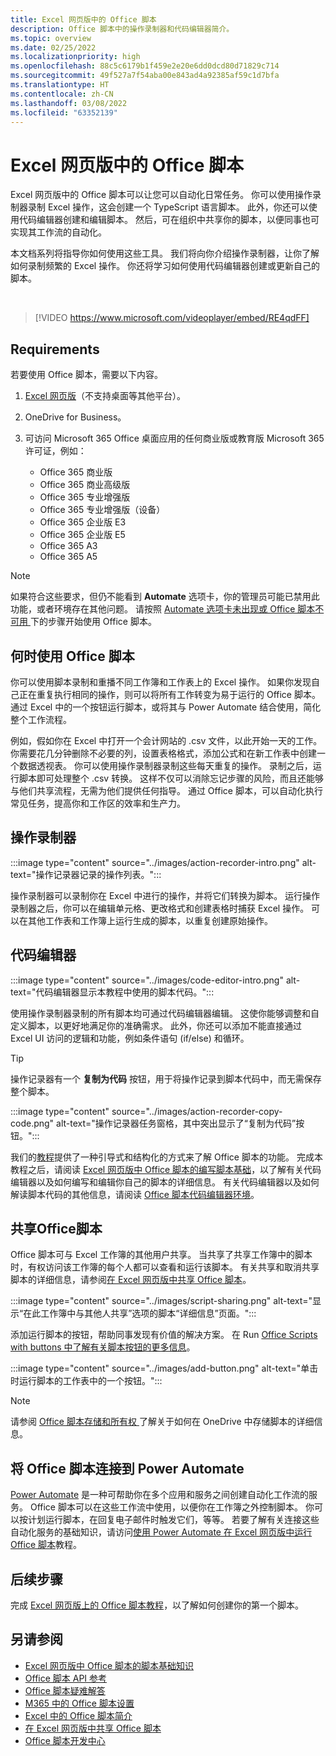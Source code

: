 ```yaml
---
title: Excel 网页版中的 Office 脚本
description: Office 脚本中的操作录制器和代码编辑器简介。
ms.topic: overview
ms.date: 02/25/2022
ms.localizationpriority: high
ms.openlocfilehash: 88c5c6179b1f459e2e20e6dd0dcd80d71829c714
ms.sourcegitcommit: 49f527a7f54aba00e843ad4a92385af59c1d7bfa
ms.translationtype: HT
ms.contentlocale: zh-CN
ms.lasthandoff: 03/08/2022
ms.locfileid: "63352139"
---
```

# <a name="office-scripts-in-excel-on-the-web"></a>Excel 网页版中的 Office 脚本

Excel 网页版中的 Office 脚本可以让您可以自动化日常任务。 你可以使用操作录制器录制 Excel 操作，这会创建一个 TypeScript 语言脚本。 此外，你还可以使用代码编辑器创建和编辑脚本。 然后，可在组织中共享你的脚本，以便同事也可实现其工作流的自动化。

本文档系列将指导你如何使用这些工具。 我们将向你介绍操作录制器，让你了解如何录制频繁的 Excel 操作。 你还将学习如何使用代码编辑器创建或更新自己的脚本。

<br>

> [!VIDEO https://www.microsoft.com/videoplayer/embed/RE4qdFF]

## <a name="requirements"></a>Requirements

若要使用 Office 脚本，需要以下内容。

1. [Excel 网页版](https://www.office.com/launch/excel)（不支持桌面等其他平台）。
1. OneDrive for Business。
1. 可访问 Microsoft 365 Office 桌面应用的任何商业版或教育版 Microsoft 365 许可证，例如：

    - Office 365 商业版
    - Office 365 商业高级版
    - Office 365 专业增强版
    - Office 365 专业增强版（设备）
    - Office 365 企业版 E3
    - Office 365 企业版 E5
    - Office 365 A3
    - Office 365 A5

> [!NOTE]
> 如果符合这些要求，但仍不能看到 **Automate** 选项卡，你的管理员可能已禁用此功能，或者环境存在其他问题。 请按照 [Automate 选项卡未出现或 Office 脚本不可用 ](../testing/troubleshooting.md#automate-tab-not-appearing-or-office-scripts-unavailable) 下的步骤开始使用 Office 脚本。

## <a name="when-to-use-office-scripts"></a>何时使用 Office 脚本

你可以使用脚本录制和重播不同工作簿和工作表上的 Excel 操作。 如果你发现自己正在重复执行相同的操作，则可以将所有工作转变为易于运行的 Office 脚本。 通过 Excel 中的一个按钮运行脚本，或将其与 Power Automate 结合使用，简化整个工作流程。

例如，假如你在 Excel 中打开一个会计网站的 .csv 文件，以此开始一天的工作。 你需要花几分钟删除不必要的列，设置表格格式，添加公式和在新工作表中创建一个数据透视表。 你可以使用操作录制器录制这些每天重复的操作。 录制之后，运行脚本即可处理整个 .csv 转换。 这样不仅可以消除忘记步骤的风险，而且还能够与他们共享流程，无需为他们提供任何指导。 通过 Office 脚本，可以自动化执行常见任务，提高你和工作区的效率和生产力。

## <a name="action-recorder"></a>操作录制器

:::image type="content" source="../images/action-recorder-intro.png" alt-text="操作记录器记录的操作列表。":::

操作录制器可以录制你在 Excel 中进行的操作，并将它们转换为脚本。 运行操作录制器之后，你可以在编辑单元格、更改格式和创建表格时捕获 Excel 操作。 可以在其他工作表和工作簿上运行生成的脚本，以重复创建原始操作。

## <a name="code-editor"></a>代码编辑器

:::image type="content" source="../images/code-editor-intro.png" alt-text="代码编辑器显示本教程中使用的脚本代码。":::

使用操作录制器录制的所有脚本均可通过代码编辑器编辑。 这使你能够调整和自定义脚本，以更好地满足你的准确需求。 此外，你还可以添加不能直接通过 Excel UI 访问的逻辑和功能，例如条件语句 (if/else) 和循环。

> [!TIP]
> 操作记录器有一个 **复制为代码** 按钮，用于将操作记录到脚本代码中，而无需保存整个脚本。
>
> :::image type="content" source="../images/action-recorder-copy-code.png" alt-text="操作记录器任务窗格，其中突出显示了“复制为代码”按钮。":::

我们的[教程](../tutorials/excel-tutorial.md)提供了一种引导式和结构化的方式来了解 Office 脚本的功能。 完成本教程之后，请阅读 [Excel 网页版中 Office 脚本的编写脚本基础](../develop/scripting-fundamentals.md)，以了解有关代码编辑器以及如何编写和编辑你自己的脚本的详细信息。 有关代码编辑器以及如何解读脚本代码的其他信息，请阅读 [Office 脚本代码编辑器环境](code-editor-environment.md)。

## <a name="share-office-scripts"></a>共享Office脚本

Office 脚本可与 Excel 工作簿的其他用户共享。 当共享了共享工作簿中的脚本时，有权访问该工作簿的每个人都可以查看和运行该脚本。 有关共享和取消共享脚本的详细信息，请参阅[在 Excel 网页版中共享 Office 脚本](https://support.microsoft.com/office/226eddbc-3a44-4540-acfe-fccda3d1122b)。

:::image type="content" source="../images/script-sharing.png" alt-text="显示“在此工作簿中与其他人共享”选项的脚本“详细信息”页面。":::

添加运行脚本的按钮，帮助同事发现有价值的解决方案。 在 Run [Office Scripts with buttons 中了解有关脚本按钮的更多信息](../develop/script-buttons.md)。

:::image type="content" source="../images/add-button.png" alt-text="单击时运行脚本的工作表中的一个按钮。":::

> [!NOTE]
> 请参阅 [ Office 脚本存储和所有权 ](script-storage.md) 了解关于如何在 OneDrive 中存储脚本的详细信息。

## <a name="connect-office-scripts-to-power-automate"></a>将 Office 脚本连接到 Power Automate

[Power Automate](https://flow.microsoft.com/) 是一种可帮助你在多个应用和服务之间创建自动化工作流的服务。 Office 脚本可以在这些工作流中使用，以便你在工作簿之外控制脚本。 你可以按计划运行脚本，在回复电子邮件时触发它们，等等。 若要了解有关连接这些自动化服务的基础知识，请访问[使用 Power Automate 在 Excel 网页版中运行 Office 脚本](../tutorials/excel-power-automate-manual.md)教程。

## <a name="next-steps"></a>后续步骤

完成 [Excel 网页版上的 Office 脚本教程](../tutorials/excel-tutorial.md)，以了解如何创建你的第一个脚本。

## <a name="see-also"></a>另请参阅

- [Excel 网页版中 Office 脚本的脚本基础知识](../develop/scripting-fundamentals.md)
- [Office 脚本 API 参考](/javascript/api/office-scripts/overview)
- [Office 脚本疑难解答](../testing/troubleshooting.md)
- [M365 中的 Office 脚本设置](https://support.office.com/article/office-scripts-settings-in-m365-19d3c51a-6ca2-40ab-978d-60fa49554dcf)
- [Excel 中的 Office 脚本简介](https://support.microsoft.com/office/9fbe283d-adb8-4f13-a75b-a81c6baf163a)
- [在 Excel 网页版中共享 Office 脚本](https://support.microsoft.com/office/226eddbc-3a44-4540-acfe-fccda3d1122b)
- [Office 脚本开发中心](https://developer.microsoft.com/office-scripts)
